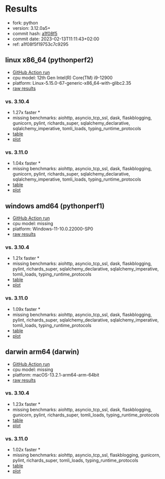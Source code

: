 # Results

- fork: python
- version: 3.12.0a5+
- commit hash: [a1f08f5](https://github.com/python/cpython/commit/a1f08f5)
- commit date: 2023-02-13T11:11:43+02:00
- ref: a1f08f5f19753c7c9295

## linux x86_64 (pythonperf2)

- [GitHub Action run](https://github.com/faster-cpython/benchmarking/actions/runs/4513538097)
- cpu model: 12th Gen Intel(R) Core(TM) i9-12900
- platform: Linux-5.15.0-67-generic-x86_64-with-glibc2.35
- [raw results](bm-20230213-pythonperf2-x86_64-python-a1f08f5f19753c7c9295-3.12.0a5%2B-a1f08f5.json)

### vs. 3.10.4

- 1.27x faster \*
- missing benchmarks: aiohttp, asyncio_tcp_ssl, dask, flaskblogging, gunicorn, pylint, richards_super, sqlalchemy_declarative, sqlalchemy_imperative, tomli_loads, typing_runtime_protocols
- [table](bm-20230213-pythonperf2-x86_64-python-a1f08f5f19753c7c9295-3.12.0a5%2B-a1f08f5-vs-3.10.4.md)
- [plot](bm-20230213-pythonperf2-x86_64-python-a1f08f5f19753c7c9295-3.12.0a5%2B-a1f08f5-vs-3.10.4.png)

### vs. 3.11.0

- 1.04x faster \*
- missing benchmarks: aiohttp, asyncio_tcp_ssl, dask, flaskblogging, gunicorn, pylint, richards_super, sqlalchemy_declarative, sqlalchemy_imperative, tomli_loads, typing_runtime_protocols
- [table](bm-20230213-pythonperf2-x86_64-python-a1f08f5f19753c7c9295-3.12.0a5%2B-a1f08f5-vs-3.11.0.md)
- [plot](bm-20230213-pythonperf2-x86_64-python-a1f08f5f19753c7c9295-3.12.0a5%2B-a1f08f5-vs-3.11.0.png)

## windows amd64 (pythonperf1)

- [GitHub Action run](https://github.com/faster-cpython/benchmarking/actions/runs/4610451007)
- cpu model: missing
- platform: Windows-11-10.0.22000-SP0
- [raw results](bm-20230213-pythonperf1-amd64-python-a1f08f5f19753c7c9295-3.12.0a5%2B-a1f08f5.json)

### vs. 3.10.4

- 1.21x faster \*
- missing benchmarks: aiohttp, asyncio_tcp_ssl, dask, flaskblogging, pylint, richards_super, sqlalchemy_declarative, sqlalchemy_imperative, tomli_loads, typing_runtime_protocols
- [table](bm-20230213-pythonperf1-amd64-python-a1f08f5f19753c7c9295-3.12.0a5%2B-a1f08f5-vs-3.10.4.md)
- [plot](bm-20230213-pythonperf1-amd64-python-a1f08f5f19753c7c9295-3.12.0a5%2B-a1f08f5-vs-3.10.4.png)

### vs. 3.11.0

- 1.09x faster \*
- missing benchmarks: aiohttp, asyncio_tcp_ssl, dask, flaskblogging, pylint, richards_super, sqlalchemy_declarative, sqlalchemy_imperative, tomli_loads, typing_runtime_protocols
- [table](bm-20230213-pythonperf1-amd64-python-a1f08f5f19753c7c9295-3.12.0a5%2B-a1f08f5-vs-3.11.0.md)
- [plot](bm-20230213-pythonperf1-amd64-python-a1f08f5f19753c7c9295-3.12.0a5%2B-a1f08f5-vs-3.11.0.png)

## darwin arm64 (darwin)

- [GitHub Action run](https://github.com/faster-cpython/benchmarking/actions/runs/4494505947)
- cpu model: missing
- platform: macOS-13.2.1-arm64-arm-64bit
- [raw results](bm-20230213-darwin-arm64-python-a1f08f5f19753c7c9295-3.12.0a5%2B-a1f08f5.json)

### vs. 3.10.4

- 1.23x faster \*
- missing benchmarks: aiohttp, asyncio_tcp_ssl, dask, flaskblogging, gunicorn, pylint, richards_super, tomli_loads, typing_runtime_protocols
- [table](bm-20230213-darwin-arm64-python-a1f08f5f19753c7c9295-3.12.0a5%2B-a1f08f5-vs-3.10.4.md)
- [plot](bm-20230213-darwin-arm64-python-a1f08f5f19753c7c9295-3.12.0a5%2B-a1f08f5-vs-3.10.4.png)

### vs. 3.11.0

- 1.02x faster \*
- missing benchmarks: aiohttp, asyncio_tcp_ssl, flaskblogging, gunicorn, pylint, richards_super, tomli_loads, typing_runtime_protocols
- [table](bm-20230213-darwin-arm64-python-a1f08f5f19753c7c9295-3.12.0a5%2B-a1f08f5-vs-3.11.0.md)
- [plot](bm-20230213-darwin-arm64-python-a1f08f5f19753c7c9295-3.12.0a5%2B-a1f08f5-vs-3.11.0.png)

